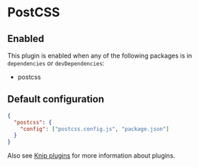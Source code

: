 # PostCSS

## Enabled

This plugin is enabled when any of the following packages is in `dependencies` or `devDependencies`:

- postcss

## Default configuration

```json
{
  "postcss": {
    "config": ["postcss.config.js", "package.json"]
  }
}
```

Also see [Knip plugins][1] for more information about plugins.

[1]: https://github.com/webpro/knip/blob/next/README.md#plugins
